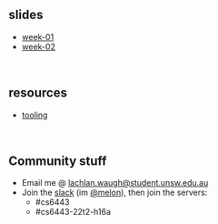 <style>#downloads { display: none !important; }</style>

## slides
* [week-01](/6443/week01)
* [week-02](/6443/week02)

&nbsp;

## resources
* [tooling](/6443/resources/tooling)

&nbsp;

## Community stuff
* Email me @ [lachlan.waugh@student.unsw.edu.au]()
* Join the [slack](seceduau.slack.com/signup) (im [@melon]()), then join the servers:
    * #cs6443
    * #cs6443-22t2-h16a